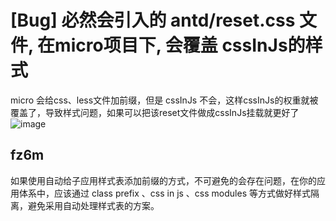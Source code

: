 # [Bug] 必然会引入的 antd/reset.css 文件, 在micro项目下, 会覆盖 cssInJs的样式

micro 会给css、less文件加前缀，但是 cssInJs 不会，这样cssInJs的权重就被覆盖了，导致样式问题，如果可以把该reset文件做成cssInJs挂载就更好了
![image](https://github.com/umijs/umi/assets/33081977/c0b7b291-16e8-447f-9b53-35bee94b6163)

## fz6m

如果使用自动给子应用样式表添加前缀的方式，不可避免的会存在问题，在你的应用体系中，应该通过 class prefix 、css in js 、css modules 等方式做好样式隔离，避免采用自动处理样式表的方案。
